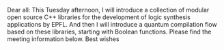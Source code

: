 Dear all:
This Tuesday afternoon, I will introduce a  collection  of  modular  open  source C++ libraries for the development of logic synthesis applications by EPFL. And then I will introduce a quantum compilation flow based on these libraries, starting with Boolean functions. 
Please find the meeting information below.
Best wishes